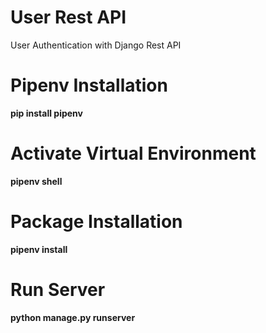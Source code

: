 # User Rest API
User Authentication with Django Rest API
# Pipenv Installation
**pip install pipenv**
# Activate Virtual Environment
**pipenv shell**
# Package Installation
**pipenv install**

# Run Server
**python manage.py runserver**
